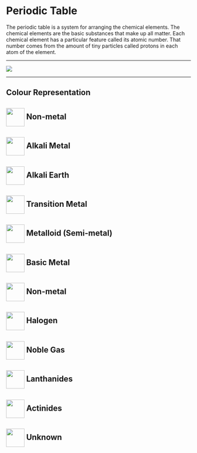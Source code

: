 # Periodic Table

The periodic table is a system for arranging the chemical elements.
The chemical elements are the basic substances that make up all matter.
Each chemical element has a particular feature called its atomic number.
That number comes from the amount of tiny particles called protons in each atom of the element.

---

<a href="#" target="blank"><img align="center" src="https://user-images.githubusercontent.com/85023604/160209783-aeda33bd-e85c-4a70-938a-4c6acd2c1508.jpeg" /></a>

---

## Colour Representation

## <a href="#" target="blank"><img align="center" src="https://user-images.githubusercontent.com/85023604/160206043-a90708e5-e450-46dc-838f-19e21397ccd5.jpg" height="50" /></a> Non-metal

## <a href="#" target="blank"><img align="center" src="https://user-images.githubusercontent.com/85023604/160206290-ba382bbf-cd8c-428e-a23f-c3315c56fa03.jpg" height="50" /></a> Alkali Metal

## <a href="#" target="blank"><img align="center" src="https://user-images.githubusercontent.com/85023604/160206313-a38cb802-be62-47fe-b312-499731385bf2.jpg" height="50" /></a> Alkali Earth

## <a href="#" target="blank"><img align="center" src="https://user-images.githubusercontent.com/85023604/160206474-c80bb8c7-791f-4622-b8a0-5877fa9efcfc.jpg" height="50" /></a> Transition Metal

## <a href="#" target="blank"><img align="center" src="https://user-images.githubusercontent.com/85023604/160206495-20a3b598-2a8b-452e-9d81-f688d0cbde5b.jpg" height="50" /></a> Metalloid (Semi-metal)

## <a href="#" target="blank"><img align="center" src="https://user-images.githubusercontent.com/85023604/160206556-ff3849a7-004f-495f-b825-5b5acc7bded2.jpg" height="50" /></a> Basic Metal

## <a href="#" target="blank"><img align="center" src="https://user-images.githubusercontent.com/85023604/160206043-a90708e5-e450-46dc-838f-19e21397ccd5.jpg" height="50" /></a> Non-metal

## <a href="#" target="blank"><img align="center" src="https://user-images.githubusercontent.com/85023604/160207461-07cbeda1-a99e-4bd4-9ce7-2e75f050cfce.jpg" height="50" /></a> Halogen

## <a href="#" target="blank"><img align="center" src="https://user-images.githubusercontent.com/85023604/160206951-207a3ecf-97a2-47b5-86ee-a019a9ea6df3.jpg" height="50" /></a> Noble Gas

## <a href="#" target="blank"><img align="center" src="https://user-images.githubusercontent.com/85023604/160207785-ec788a5d-f6b8-440a-9ce2-9bd6f510239c.jpg" height="50" /></a> Lanthanides

## <a href="#" target="blank"><img align="center" src="https://user-images.githubusercontent.com/85023604/160207793-0f4aa910-586a-46bd-bb17-65b39c929c63.jpg" height="50" /></a> Actinides

## <a href="#" target="blank"><img align="center" src="https://user-images.githubusercontent.com/85023604/160207808-335d073c-9220-41c2-b0c3-9cba6b9f6c19.jpg" height="50" /></a> Unknown
